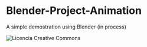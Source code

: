 # Blender-Project-Animation
A simple demostration using Blender (in process)

<img alt="Licencia Creative Commons" style="border-width:0" src="https://i.ibb.co/qxcRcvG/lupa-FHS10000.png" />
